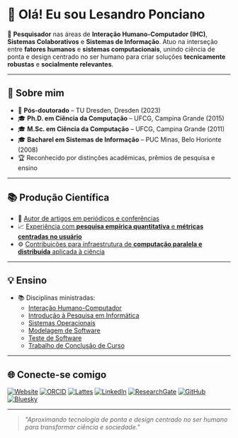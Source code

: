 # 👋 Olá! Eu sou Lesandro Ponciano

🎯 **Pesquisador** nas áreas de **Interação Humano-Computador (IHC)**, **Sistemas Colaborativos** e **Sistemas de Informação**. Atuo na interseção entre **fatores humanos** e **sistemas computacionais**, unindo ciência de ponta e design centrado no ser humano para criar soluções **tecnicamente robustas** e **socialmente relevantes**.

---

## 🧠 Sobre mim

- 📜 **Pós-doutorado** – TU Dresden, Dresden (2023)  
- 🎓 **Ph.D. em Ciência da Computação** – UFCG, Campina Grande  (2015)
- 🎓 **M.Sc. em Ciência da Computação** – UFCG, Campina Grande  (2011)
- 🎓 **Bacharel em Sistemas de Informação** – PUC Minas, Belo Horionte (2008)
- 🏆 Reconhecido por distinções acadêmicas, prêmios de pesquisa e ensino

---

## 📚 Produção Científica

- 📝 [Autor de artigos em periódicos e conferências](https://orcid.org/0000-0002-5724-0094)  
- 📈 [Experiência com **pesquisa empírica quantitativa** e **métricas centradas no usuário**](https://lesandrop.github.io/site/papers/index.html)  
- ⚙️ [Contribuições para infraestrutura de **computação paralela e distribuída** aplicada à ciência](http://lattes.cnpq.br/2211388362277178)

---

## 💡 Ensino

- 📚 Disciplinas ministradas:  
  - [Interação Humano-Computador](https://lesandrop.github.io/site/teaching/IHC/index.html)
  - [Introdução à Pesquisa em Informática](https://lesandrop.github.io/site/teaching/IPI/index.html)
  - [Sistemas Operacionais](https://lesandrop.github.io/site/teaching/SO/index.html)
  - [Modelagem de Software](https://lesandrop.github.io/site/teaching/PS/index.html)
  - [Teste de Software](https://lesandrop.github.io/site/teaching/TS/index.html)
  - [Trabalho de Conclusão de Curso](https://lesandrop.github.io/site/teaching/TCC/index.html)

---

## 🌐 Conecte-se comigo

[![Website](https://img.shields.io/badge/Website-000?style=for-the-badge&logo=About.me&logoColor=white)](https://lesandrop.github.io/site)
[![ORCID](https://img.shields.io/badge/ORCID-A6CE39?style=for-the-badge&logo=orcid&logoColor=white)](https://orcid.org/0000-0002-5724-0094)
[![Lattes](https://img.shields.io/badge/Lattes-005A9C?style=for-the-badge&logo=read.cv&logoColor=white)](http://lattes.cnpq.br/2211388362277178)
[![LinkedIn](https://img.shields.io/badge/LinkedIn-0A66C2?style=for-the-badge&logo=linkedin&logoColor=white)](https://www.linkedin.com/in/lesandroponciano/)
[![ResearchGate](https://img.shields.io/badge/ResearchGate-00CCBB?style=for-the-badge&logo=ResearchGate&logoColor=white)](https://www.researchgate.net/profile/Lesandro-Ponciano)
[![GitHub](https://img.shields.io/badge/GitHub-181717?style=for-the-badge&logo=github&logoColor=white)](https://github.com/lesandrop)
[![Bluesky](https://img.shields.io/badge/Bluesky-0285FF?style=for-the-badge&logo=bluesky&logoColor=white)](https://bsky.app/profile/lesandrop.bsky.social)

---

> _"Aproximando tecnologia de ponta e design centrado no ser humano para transformar ciência e sociedade."_

